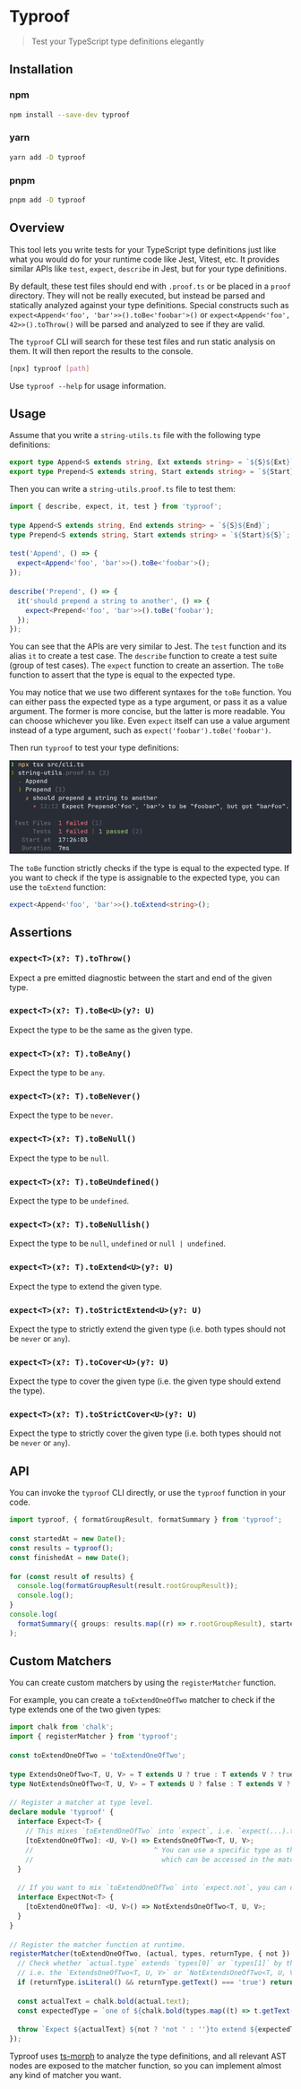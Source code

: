 # Typroof

> Test your TypeScript type definitions elegantly

## Installation

### npm

```bash
npm install --save-dev typroof
```

### yarn

```bash
yarn add -D typroof
```

### pnpm

```bash
pnpm add -D typroof
```

## Overview

This tool lets you write tests for your TypeScript type definitions just like what you would do for your runtime code like Jest, Vitest, etc. It provides similar APIs like `test`, `expect`, `describe` in Jest, but for your type definitions.

By default, these test files should end with `.proof.ts` or be placed in a `proof` directory. They will not be really executed, but instead be parsed and statically analyzed against your type definitions. Special constructs such as `expect<Append<'foo', 'bar'>>().toBe<'foobar'>()` or `expect<Append<'foo', 42>>().toThrow()` will be parsed and analyzed to see if they are valid.

The `typroof` CLI will search for these test files and run static analysis on them. It will then report the results to the console.

```bash
[npx] typroof [path]
```

Use `typroof --help` for usage information.

## Usage

Assume that you write a `string-utils.ts` file with the following type definitions:

```typescript
export type Append<S extends string, Ext extends string> = `${S}${Ext}`;
export type Prepend<S extends string, Start extends string> = `${Start}${S}`;
```

Then you can write a `string-utils.proof.ts` file to test them:

```typescript
import { describe, expect, it, test } from 'typroof';

type Append<S extends string, End extends string> = `${S}${End}`;
type Prepend<S extends string, Start extends string> = `${Start}${S}`;

test('Append', () => {
  expect<Append<'foo', 'bar'>>().toBe<'foobar'>();
});

describe('Prepend', () => {
  it('should prepend a string to another', () => {
    expect<Prepend<'foo', 'bar'>>().toBe('foobar');
  });
});
```

You can see that the APIs are very similar to Jest. The `test` function and its alias `it` to create a test case. The `describe` function to create a test suite (group of test cases). The `expect` function to create an assertion. The `toBe` function to assert that the type is equal to the expected type.

You may notice that we use two different syntaxes for the `toBe` function. You can either pass the expected type as a type argument, or pass it as a value argument. The former is more concise, but the latter is more readable. You can choose whichever you like. Even `expect` itself can use a value argument instead of a type argument, such as `expect('foobar').toBe('foobar')`.

Then run `typroof` to test your type definitions:

![Screenshot](./screenshot.png)

The `toBe` function strictly checks if the type is equal to the expected type. If you want to check if the type is assignable to the expected type, you can use the `toExtend` function:

```typescript
expect<Append<'foo', 'bar'>>().toExtend<string>();
```

## Assertions

### `expect<T>(x?: T).toThrow()`

Expect a pre emitted diagnostic between the start and end of the given type.

### `expect<T>(x?: T).toBe<U>(y?: U)`

Expect the type to be the same as the given type.

### `expect<T>(x?: T).toBeAny()`

Expect the type to be `any`.

### `expect<T>(x?: T).toBeNever()`

Expect the type to be `never`.

### `expect<T>(x?: T).toBeNull()`

Expect the type to be `null`.

### `expect<T>(x?: T).toBeUndefined()`

Expect the type to be `undefined`.

### `expect<T>(x?: T).toBeNullish()`

Expect the type to be `null`, `undefined` or `null | undefined`.

### `expect<T>(x?: T).toExtend<U>(y?: U)`

Expect the type to extend the given type.

### `expect<T>(x?: T).toStrictExtend<U>(y?: U)`

Expect the type to strictly extend the given type (i.e. both types should not be `never` or `any`).

### `expect<T>(x?: T).toCover<U>(y?: U)`

Expect the type to cover the given type (i.e. the given type should extend the type).

### `expect<T>(x?: T).toStrictCover<U>(y?: U)`

Expect the type to strictly cover the given type (i.e. both types should not be `never` or `any`).

## API

You can invoke the `typroof` CLI directly, or use the `typroof` function in your code.

```typescript
import typroof, { formatGroupResult, formatSummary } from 'typroof';

const startedAt = new Date();
const results = typroof();
const finishedAt = new Date();

for (const result of results) {
  console.log(formatGroupResult(result.rootGroupResult));
  console.log();
}
console.log(
  formatSummary({ groups: results.map((r) => r.rootGroupResult), startedAt, finishedAt }),
);
```

## Custom Matchers

You can create custom matchers by using the `registerMatcher` function.

For example, you can create a `toExtendOneOfTwo` matcher to check if the type extends one of the two given types:

```typescript
import chalk from 'chalk';
import { registerMatcher } from 'typroof';

const toExtendOneOfTwo = 'toExtendOneOfTwo';

type ExtendsOneOfTwo<T, U, V> = T extends U ? true : T extends V ? true : false;
type NotExtendsOneOfTwo<T, U, V> = T extends U ? false : T extends V ? false : true;

// Register a matcher at type level.
declare module 'typroof' {
  interface Expect<T> {
    // This mixes `toExtendOneOfTwo` into `expect`, i.e. `expect(...).toExtendOneOfTwo()`.
    [toExtendOneOfTwo]: <U, V>() => ExtendsOneOfTwo<T, U, V>;
    //                              ^ You can use a specific type as the return type,
    //                                which can be accessed in the matcher function.
  }

  // If you want to mix `toExtendOneOfTwo` into `expect.not`, you can do this:
  interface ExpectNot<T> {
    [toExtendOneOfTwo]: <U, V>() => NotExtendsOneOfTwo<T, U, V>;
  }
}

// Register the matcher function at runtime.
registerMatcher(toExtendOneOfTwo, (actual, types, returnType, { not }) => {
  // Check whether `actual.type` extends `types[0]` or `types[1]` by the return type of the matcher function,
  // i.e. the `ExtendsOneOfTwo<T, U, V>` or `NotExtendsOneOfTwo<T, U, V>`.
  if (returnType.isLiteral() && returnType.getText() === 'true') return;

  const actualText = chalk.bold(actual.text);
  const expectedType = `one of ${chalk.bold(types.map((t) => t.getText()).join(', '))}`;

  throw `Expect ${actualText} ${not ? 'not ' : ''}to extend ${expectedType}, but `${not ? 'did' : 'did not'}`.`;
});
```

Typroof uses [ts-morph](https://github.com/dsherret/ts-morph) to analyze the type definitions, and all relevant AST nodes are exposed to the matcher function, so you can implement almost any kind of matcher you want.
